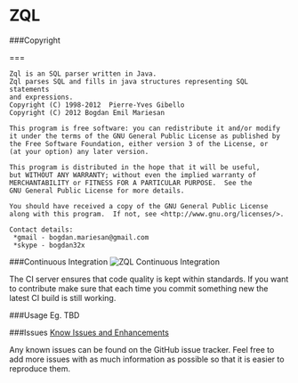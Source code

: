ZQL
===

###Copyright

===

    Zql is an SQL parser written in Java.
    Zql parses SQL and fills in java structures representing SQL statements
    and expressions.
    Copyright (C) 1998-2012  Pierre-Yves Gibello
    Copyright (C) 2012 Bogdan Emil Mariesan

    This program is free software: you can redistribute it and/or modify
    it under the terms of the GNU General Public License as published by
    the Free Software Foundation, either version 3 of the License, or
    (at your option) any later version.

    This program is distributed in the hope that it will be useful,
    but WITHOUT ANY WARRANTY; without even the implied warranty of
    MERCHANTABILITY or FITNESS FOR A PARTICULAR PURPOSE.  See the
    GNU General Public License for more details.

    You should have received a copy of the GNU General Public License
    along with this program.  If not, see <http://www.gnu.org/licenses/>.

    Contact details:
     *gmail - bogdan.mariesan@gmail.com
     *skype - bogdan32x

###Continuous Integration
![ZQL Continuous Integration](https://api.travis-ci.org/bogdan32x/ZQL.svg?branch=master)

The CI server ensures that code quality is kept within standards. If you want to contribute make sure that each time you commit something new the latest CI build is still working.

###Usage Eg.
TBD

###Issues
[Know Issues and Enhancements](https://github.com/bogdan32x/ZQL/issues)

Any known issues can be found on the GitHub issue tracker. Feel free to add more issues with as much information as possible so that it is easier to reproduce them.

